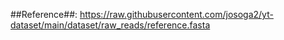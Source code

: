 ##Reference##: https://raw.githubusercontent.com/josoga2/yt-dataset/main/dataset/raw_reads/reference.fasta
